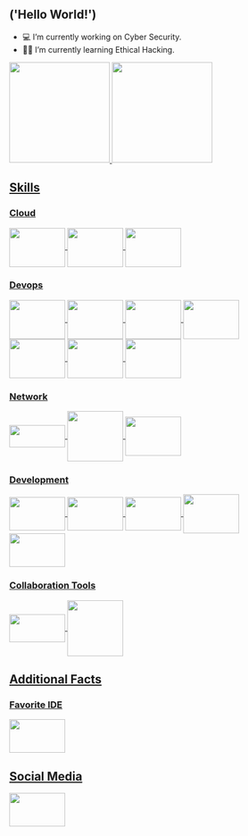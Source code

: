 

## ('Hello World!')

- 💻 I’m currently working on Cyber Security.
- 👨‍🎓 I’m currently learning Ethical Hacking.

<div>
  <a href="https://github.com/caue-cvl">
  <img height="180em" src="https://github-readme-stats.vercel.app/api?username=caue-cvl&show_icons=true&theme=dark&include_all_commits=true&count_private=true"/>
  <img height="180em" src="https://github-readme-stats.vercel.app/api/top-langs/?username=caue-cvl&layout=compact&langs_count=7&theme=dark"/>
</div>
  
## Skills

### Cloud

<div style="display: inline_block">
  <img align="center" height="70" width="100" src="https://www.svgrepo.com/show/376356/aws.svg"/>
  <img align="center" height="70" width="100" src="https://www.svgrepo.com/show/448274/azure.svg"/>
  <img align="center" height="70" width="100" src="https://www.svgrepo.com/show/448223/gcp.svg"/>
</div>
  
### Devops
  
<div style="display: inline_block">
  <img align="center" height="70" width="100" src="https://www.svgrepo.com/show/448236/linux.svg"/>
  <img align="center" height="70" width="100" src="https://www.svgrepo.com/show/448221/docker.svg"/>
  <img align="center" height="70" width="100" src="https://www.svgrepo.com/show/448233/kubernetes.svg"/>
  <img align="center" height="70" width="100" src="https://www.svgrepo.com/show/354447/terraform-icon.svg"/>
  <img align="center" height="70" width="100" src="https://www.svgrepo.com/show/448271/azure-devops.svg"/>
  <img align="center" height="70" width="100" src="https://www.svgrepo.com/show/448228/grafana.svg"/>
  <img align="center" height="70" width="100" src="https://www.svgrepo.com/show/374008/prometheus.svg"/>
</div>  

### Network

<div style="display: inline_block">
  <img align="center" height="40" width="100" src="https://go.netskope.com/rs/665-KFP-612/images/Netskope-Stacked-Logo-Full-Color-RGB.svg"/>
  <img align="center" height="90" width="100" src="https://www.corporatearmor.com/wp-content/uploads/2019/10/fortinet-logo-1000-300x300.png"/>
  <img align="center" height="70" width="100" src="https://www.svgrepo.com/show/331579/sophos.svg"/>
</div>
  
### Development
  
<div style="display: inline_block"> 
  <img align="center" height="60" width="100" src="https://icongr.am/devicon/html5-original.svg?size=148&color=7952b3"/>
  <img align="center" height="60" width="100" src="https://icongr.am/devicon/css3-original.svg?size=148&color=7952b3"/>
  <img align="center" height="60" width="100" src="https://icongr.am/devicon/javascript-original.svg?size=148&color=7952b3"/>
  <img align="center" height="70" width="100" src="https://www.svgrepo.com/show/354180/php.svg"/>
  <img align="center" height="60" width="100" src="https://icongr.am/devicon/python-original.svg?size=148&color=000000"/>
</div>
  
### Collaboration Tools
  
<div style="display: inline_block">   
  <img align="center" height="50" width="100" src="https://www.svgrepo.com/show/353935/jira.svg"/>
  <img align="center" height="100" width="100" src="https://www.svgrepo.com/show/303162/office-365-logo.svg"/>
</div>
  
## Additional Facts  
   
### Favorite IDE  
  
<div style="display: inline_block">  
  <img align="center" height="60" width="100" src="https://www.svgrepo.com/show/452129/vs-code.svg"/>      
</div>  
  
## Social Media

<div style="display: inline_block">  
  <a href=https://www.linkedin.com/in/caue-cavaliere><img align="center" height="60" width="100" src="https://www.svgrepo.com/show/448234/linkedin.svg"></a>
</div>
